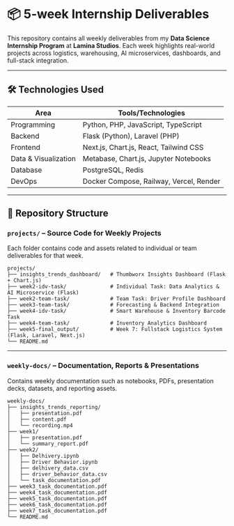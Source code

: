 
# 📦 5-week Internship Deliverables  
This repository contains all weekly deliverables from my **Data Science Internship Program** at **Lamina Studios**. Each week highlights real-world projects across logistics, warehousing, AI microservices, dashboards, and full-stack integration.

---

## 🛠️ Technologies Used

| Area                | Tools/Technologies                                |
|---------------------|---------------------------------------------------|
| Programming         | Python, PHP, JavaScript, TypeScript               |
| Backend             | Flask (Python), Laravel (PHP)                     |
| Frontend            | Next.js, Chart.js, React, Tailwind CSS            |
| Data & Visualization| Metabase, Chart.js, Jupyter Notebooks             |
| Database            | PostgreSQL, Redis                                 |
| DevOps              | Docker Compose, Railway, Vercel, Render           |

---

## 📁 Repository Structure

### `projects/` – Source Code for Weekly Projects
Each folder contains code and assets related to individual or team deliverables for that week.

```
projects/
├── insights_trends_dashboard/   # Thumbworx Insights Dashboard (Flask + Chart.js)
├── week2-idv-task/              # Individual Task: Data Analytics & AI Microservice (Flask)
├── week2-team-task/             # Team Task: Driver Profile Dashboard
├── week3-team-task/             # Forecasting & Backend Integration
├── week4-idv-task/              # Smart Warehouse & Inventory Barcode Task
├── week4-team-task/             # Inventory Analytics Dashboard
├── week5-final_output/          # Week 7: Fullstack Logistics System (Flask, Laravel, Next.js)
└── README.md                    

```

---

### `weekly-docs/` – Documentation, Reports & Presentations
Contains weekly documentation such as notebooks, PDFs, presentation decks, datasets, and reporting assets.

```
weekly-docs/
├── insights_trends_reporting/
│   ├── presentation.pdf
│   ├── content.pdf
│   └── recording.mp4
├── week1/
│   ├── presentation.pdf
│   └── summary_report.pdf
├── week2/
│   ├── Delhivery.ipynb
│   ├── Driver Behavior.ipynb
│   ├── delhivery_data.csv
│   ├── driver_behavior_data.csv
│   └── task_documentation.pdf
├── week3_task_documentation.pdf
├── week4_task_documentation.pdf
├── week5_task_documentation.pdf
├── week6_task_documentation.pdf
├── week7_task_documentation.pdf
└── README.md  
```
